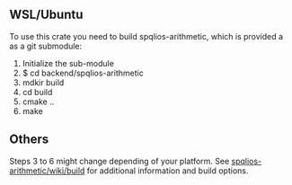 
## WSL/Ubuntu
To use this crate you need to build spqlios-arithmetic, which is provided a as a git submodule:
1) Initialize the sub-module
2) $ cd backend/spqlios-arithmetic
3) mdkir build
4) cd build
5) cmake ..
6) make

## Others
Steps 3 to 6 might change depending of your platform. See [spqlios-arithmetic/wiki/build](https://github.com/tfhe/spqlios-arithmetic/wiki/build) for additional information and build options.